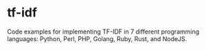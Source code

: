 # tf-idf
Code examples for implementing TF-IDF in 7 different programming languages: Python, Perl, PHP, Golang, Ruby, Rust, and NodeJS.
